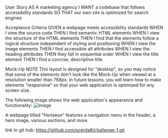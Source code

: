 User Story
AS A marketing agency
I WANT a codebase that follows accessibility standards
SO THAT our own site is optimized for search engines

Acceptance Criteria
GIVEN a webpage meets accessibility standards
WHEN I view the source code
THEN I find semantic HTML elements
WHEN I view the structure of the HTML elements
THEN I find that the elements follow a logical structure independent of styling and positioning
WHEN I view the image elements
THEN I find accessible alt attributes
WHEN I view the heading attributes
THEN they fall in sequential order
WHEN I view the title element
THEN I find a concise, descriptive title

Mock-Up
NOTE
This layout is designed for "desktop", so you may notice that some of the elements don't look like the Mock-Up when viewed at a resolution smaller than 768px. In future lessons, you will learn how to make elements "responsive" so that your web application is optimized for any screen size.

The following image shows the web application's appearance and functionality:
![image](https://github.com/scerda8/challenge-1/assets/159675591/f8a23392-9a0a-4232-b4c1-b45d83fd76c3)

A webpage titled "Horiseon" features a navigation menu in the header, a hero image, various sections, and more.

link to git hub: https://github.com/scerda8/challenge-1.git
